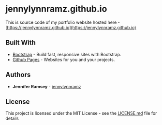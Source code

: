 # jennylynnramz.github.io

This is source code of my portfolio website hosted here - [https://jennylynnramz.github.io](https://jennylynnramz.github.io)

## Built With

* [Bootstrap](https://getbootstrap.com/) - Build fast, responsive sites with Bootstrap. 
* [Github Pages](https://pages.github.com/) - Websites for you and your projects.


## Authors

* **Jennifer Ramsey** - [jennylynnramz](https://github.com/jennylynnramz)


## License

This project is licensed under the MIT License - see the [LICENSE.md](LICENSE.md) file for details
